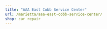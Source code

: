 ```yaml
---
title: "AAA East Cobb Service Center"
url: /marietta/aaa-east-cobb-service-center/
shop: car repair
---
```

